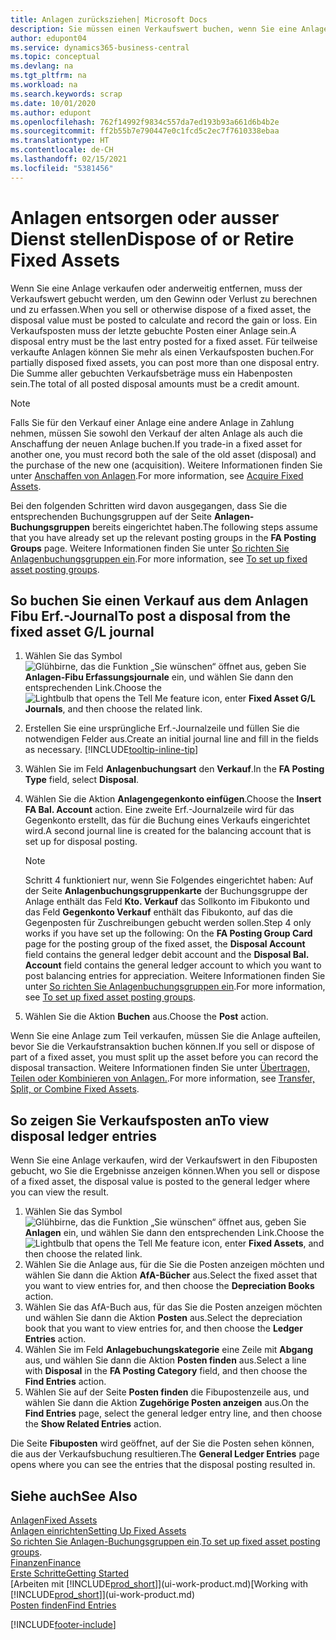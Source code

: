 ```yaml
---
title: Anlagen zurücksziehen| Microsoft Docs
description: Sie müssen einen Verkaufswert buchen, wenn Sie eine Anlage verkaufen oder ausrangieren, die storniert werden sollten.
author: edupont04
ms.service: dynamics365-business-central
ms.topic: conceptual
ms.devlang: na
ms.tgt_pltfrm: na
ms.workload: na
ms.search.keywords: scrap
ms.date: 10/01/2020
ms.author: edupont
ms.openlocfilehash: 762f14992f9834c557da7ed193b93a661d6b4b2e
ms.sourcegitcommit: ff2b55b7e790447e0c1fcd5c2ec7f7610338ebaa
ms.translationtype: HT
ms.contentlocale: de-CH
ms.lasthandoff: 02/15/2021
ms.locfileid: "5381456"
---
```

# <a name="dispose-of-or-retire-fixed-assets"></a><span data-ttu-id="bfef4-103">Anlagen entsorgen oder ausser Dienst stellen</span><span class="sxs-lookup"><span data-stu-id="bfef4-103">Dispose of or Retire Fixed Assets</span></span>

<span data-ttu-id="bfef4-104">Wenn Sie eine Anlage verkaufen oder anderweitig entfernen, muss der Verkaufswert gebucht werden, um den Gewinn oder Verlust zu berechnen und zu erfassen.</span><span class="sxs-lookup"><span data-stu-id="bfef4-104">When you sell or otherwise dispose of a fixed asset, the disposal value must be posted to calculate and record the gain or loss.</span></span> <span data-ttu-id="bfef4-105">Ein Verkaufsposten muss der letzte gebuchte Posten einer Anlage sein.</span><span class="sxs-lookup"><span data-stu-id="bfef4-105">A disposal entry must be the last entry posted for a fixed asset.</span></span> <span data-ttu-id="bfef4-106">Für teilweise verkaufte Anlagen können Sie mehr als einen Verkaufsposten buchen.</span><span class="sxs-lookup"><span data-stu-id="bfef4-106">For partially disposed fixed assets, you can post more than one disposal entry.</span></span> <span data-ttu-id="bfef4-107">Die Summe aller gebuchten Verkaufsbeträge muss ein Habenposten sein.</span><span class="sxs-lookup"><span data-stu-id="bfef4-107">The total of all posted disposal amounts must be a credit amount.</span></span>  

> [!NOTE]  
> <span data-ttu-id="bfef4-108">Falls Sie für den Verkauf einer Anlage eine andere Anlage in Zahlung nehmen, müssen Sie sowohl den Verkauf der alten Anlage als auch die Anschaffung der neuen Anlage buchen.</span><span class="sxs-lookup"><span data-stu-id="bfef4-108">If you trade-in a fixed asset for another one, you must record both the sale of the old asset (disposal) and the purchase of the new one (acquisition).</span></span> <span data-ttu-id="bfef4-109">Weitere Informationen finden Sie unter [Anschaffen von Anlagen](fa-how-acquire.md).</span><span class="sxs-lookup"><span data-stu-id="bfef4-109">For more information, see [Acquire Fixed Assets](fa-how-acquire.md).</span></span>  

<span data-ttu-id="bfef4-110">Bei den folgenden Schritten wird davon ausgegangen, dass Sie die entsprechenden Buchungsgruppen auf der Seite **Anlagen-Buchungsgruppen** bereits eingerichtet haben.</span><span class="sxs-lookup"><span data-stu-id="bfef4-110">The following steps assume that you have already set up the relevant posting groups in the **FA Posting Groups** page.</span></span> <span data-ttu-id="bfef4-111">Weitere Informationen finden Sie unter [So richten Sie Anlagenbuchungsgruppen ein](fa-how-setup-general.md#to-set-up-fixed-asset-posting-groups).</span><span class="sxs-lookup"><span data-stu-id="bfef4-111">For more information, see [To set up fixed asset posting groups](fa-how-setup-general.md#to-set-up-fixed-asset-posting-groups).</span></span>  

## <a name="to-post-a-disposal-from-the-fixed-asset-gl-journal"></a><span data-ttu-id="bfef4-112">So buchen Sie einen Verkauf aus dem Anlagen Fibu Erf.-Journal</span><span class="sxs-lookup"><span data-stu-id="bfef4-112">To post a disposal from the fixed asset G/L journal</span></span>

1. <span data-ttu-id="bfef4-113">Wählen Sie das Symbol ![Glühbirne, das die Funktion „Sie wünschen“ öffnet](media/ui-search/search_small.png "Tell me-Funktion") aus, geben Sie **Anlagen-Fibu Erfassungsjournale** ein, und wählen Sie dann den entsprechenden Link.</span><span class="sxs-lookup"><span data-stu-id="bfef4-113">Choose the ![Lightbulb that opens the Tell Me feature](media/ui-search/search_small.png "Tell me what you want to do") icon, enter **Fixed Asset G/L Journals**, and then choose the related link.</span></span>  
2. <span data-ttu-id="bfef4-114">Erstellen Sie eine ursprüngliche Erf.-Journalzeile und füllen Sie die notwendigen Felder aus.</span><span class="sxs-lookup"><span data-stu-id="bfef4-114">Create an initial journal line and fill in the fields as necessary.</span></span> [!INCLUDE[tooltip-inline-tip](includes/tooltip-inline-tip_md.md)]  
3. <span data-ttu-id="bfef4-115">Wählen Sie im Feld **Anlagenbuchungsart** den **Verkauf**.</span><span class="sxs-lookup"><span data-stu-id="bfef4-115">In the **FA Posting Type** field, select **Disposal**.</span></span>  
4. <span data-ttu-id="bfef4-116">Wählen Sie die Aktion **Anlagengegenkonto einfügen**.</span><span class="sxs-lookup"><span data-stu-id="bfef4-116">Choose the **Insert FA Bal. Account** action.</span></span> <span data-ttu-id="bfef4-117">Eine zweite Erf.-Journalzeile wird für das Gegenkonto erstellt, das für die Buchung eines Verkaufs eingerichtet wird.</span><span class="sxs-lookup"><span data-stu-id="bfef4-117">A second journal line is created for the balancing account that is set up for disposal posting.</span></span>  

    > [!NOTE]  
    >  <span data-ttu-id="bfef4-118">Schritt 4 funktioniert nur, wenn Sie Folgendes eingerichtet haben: Auf der Seite **Anlagenbuchungsgruppenkarte** der Buchungsgruppe der Anlage enthält das Feld **Kto. Verkauf** das Sollkonto im Fibukonto und das Feld **Gegenkonto Verkauf** enthält das Fibukonto, auf das die Gegenposten für Zuschreibungen gebucht werden sollen.</span><span class="sxs-lookup"><span data-stu-id="bfef4-118">Step 4 only works if you have set up the following: On the **FA Posting Group Card** page for the posting group of the fixed asset, the **Disposal Account** field contains the general ledger debit account and the **Disposal Bal. Account** field contains the general ledger account to which you want to post balancing entries for appreciation.</span></span> <span data-ttu-id="bfef4-119">Weitere Informationen finden Sie unter [So richten Sie Anlagenbuchungsgruppen ein](fa-how-setup-general.md#to-set-up-fixed-asset-posting-groups).</span><span class="sxs-lookup"><span data-stu-id="bfef4-119">For more information, see [To set up fixed asset posting groups](fa-how-setup-general.md#to-set-up-fixed-asset-posting-groups).</span></span>  
5. <span data-ttu-id="bfef4-120">Wählen Sie die Aktion **Buchen** aus.</span><span class="sxs-lookup"><span data-stu-id="bfef4-120">Choose the **Post** action.</span></span>  

<span data-ttu-id="bfef4-121">Wenn Sie eine Anlage zum Teil verkaufen, müssen Sie die Anlage aufteilen, bevor Sie die Verkaufstransaktion buchen können.</span><span class="sxs-lookup"><span data-stu-id="bfef4-121">If you sell or dispose of part of a fixed asset, you must split up the asset before you can record the disposal transaction.</span></span> <span data-ttu-id="bfef4-122">Weitere Informationen finden Sie unter [Übertragen, Teilen oder Kombinieren von Anlagen.](fa-how-trans-split-combine.md).</span><span class="sxs-lookup"><span data-stu-id="bfef4-122">For more information, see [Transfer, Split, or Combine Fixed Assets](fa-how-trans-split-combine.md).</span></span>  

## <a name="to-view-disposal-ledger-entries"></a><span data-ttu-id="bfef4-123">So zeigen Sie Verkaufsposten an</span><span class="sxs-lookup"><span data-stu-id="bfef4-123">To view disposal ledger entries</span></span>
<span data-ttu-id="bfef4-124">Wenn Sie eine Anlage verkaufen, wird der Verkaufswert in den Fibuposten gebucht, wo Sie die Ergebnisse anzeigen können.</span><span class="sxs-lookup"><span data-stu-id="bfef4-124">When you sell or dispose of a fixed asset, the disposal value is posted to the general ledger where you can view the result.</span></span>  

1. <span data-ttu-id="bfef4-125">Wählen Sie das Symbol ![Glühbirne, das die Funktion „Sie wünschen“ öffnet](media/ui-search/search_small.png "Tell me-Funktion") aus, geben Sie **Anlagen** ein, und wählen Sie dann den entsprechenden Link.</span><span class="sxs-lookup"><span data-stu-id="bfef4-125">Choose the ![Lightbulb that opens the Tell Me feature](media/ui-search/search_small.png "Tell me what you want to do") icon, enter **Fixed Assets**, and then choose the related link.</span></span>  
2. <span data-ttu-id="bfef4-126">Wählen Sie die Anlage aus, für die Sie die Posten anzeigen möchten und wählen Sie dann die Aktion **AfA-Bücher** aus.</span><span class="sxs-lookup"><span data-stu-id="bfef4-126">Select the fixed asset that you want to view entries for, and then choose the **Depreciation Books** action.</span></span>  
3. <span data-ttu-id="bfef4-127">Wählen Sie das AfA-Buch aus, für das Sie die Posten anzeigen möchten und wählen Sie dann die Aktion **Posten** aus.</span><span class="sxs-lookup"><span data-stu-id="bfef4-127">Select the depreciation book that you want to view entries for, and then choose the **Ledger Entries** action.</span></span>  
4. <span data-ttu-id="bfef4-128">Wählen Sie im Feld **Anlagebuchungskategorie** eine Zeile mit **Abgang** aus, und wählen Sie dann die Aktion **Posten finden** aus.</span><span class="sxs-lookup"><span data-stu-id="bfef4-128">Select a line with **Disposal** in the **FA Posting Category** field, and then choose the **Find Entries** action.</span></span>  
5. <span data-ttu-id="bfef4-129">Wählen Sie auf der Seite **Posten finden** die Fibupostenzeile aus, und wählen Sie dann die Aktion **Zugehörige Posten anzeigen** aus.</span><span class="sxs-lookup"><span data-stu-id="bfef4-129">On the **Find Entries** page, select the general ledger entry line, and then choose the **Show Related Entries** action.</span></span>  

<span data-ttu-id="bfef4-130">Die Seite **Fibuposten** wird geöffnet, auf der Sie die Posten sehen können, die aus der Verkaufsbuchung resultieren.</span><span class="sxs-lookup"><span data-stu-id="bfef4-130">The **General Ledger Entries** page opens where you can see the entries that the disposal posting resulted in.</span></span>  

## <a name="see-also"></a><span data-ttu-id="bfef4-131">Siehe auch</span><span class="sxs-lookup"><span data-stu-id="bfef4-131">See Also</span></span>

[<span data-ttu-id="bfef4-132">Anlagen</span><span class="sxs-lookup"><span data-stu-id="bfef4-132">Fixed Assets</span></span>](fa-manage.md)  
[<span data-ttu-id="bfef4-133">Anlagen einrichten</span><span class="sxs-lookup"><span data-stu-id="bfef4-133">Setting Up Fixed Assets</span></span>](fa-setup.md)  
<span data-ttu-id="bfef4-134">[So richten Sie Anlagen-Buchungsgruppen ein](fa-how-setup-general.md#to-set-up-fixed-asset-posting-groups).</span><span class="sxs-lookup"><span data-stu-id="bfef4-134">[To set up fixed asset posting groups](fa-how-setup-general.md#to-set-up-fixed-asset-posting-groups).</span></span>  
[<span data-ttu-id="bfef4-135">Finanzen</span><span class="sxs-lookup"><span data-stu-id="bfef4-135">Finance</span></span>](finance.md)  
[<span data-ttu-id="bfef4-136">Erste Schritte</span><span class="sxs-lookup"><span data-stu-id="bfef4-136">Getting Started</span></span>](product-get-started.md)  
<span data-ttu-id="bfef4-137">[Arbeiten mit [!INCLUDE[prod_short](includes/prod_short.md)]](ui-work-product.md)</span><span class="sxs-lookup"><span data-stu-id="bfef4-137">[Working with [!INCLUDE[prod_short](includes/prod_short.md)]](ui-work-product.md)</span></span>  
[<span data-ttu-id="bfef4-138">Posten finden</span><span class="sxs-lookup"><span data-stu-id="bfef4-138">Find Entries</span></span>](ui-find-entries.md)  


[!INCLUDE[footer-include](includes/footer-banner.md)]